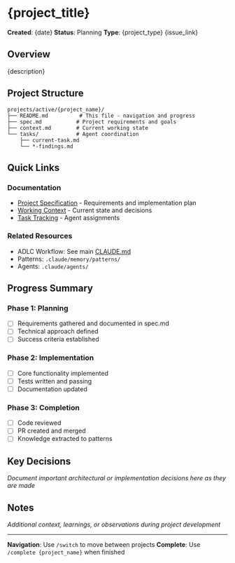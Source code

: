# {project_title}

**Created**: {date}
**Status**: Planning
**Type**: {project_type}
{issue_link}

## Overview

{description}

## Project Structure

```
projects/active/{project_name}/
├── README.md          # This file - navigation and progress
├── spec.md           # Project requirements and goals
├── context.md        # Current working state
└── tasks/            # Agent coordination
    ├── current-task.md
    └── *-findings.md
```

## Quick Links

### Documentation
- [Project Specification](./spec.md) - Requirements and implementation plan
- [Working Context](./context.md) - Current state and decisions
- [Task Tracking](./tasks/current-task.md) - Agent assignments

### Related Resources
- ADLC Workflow: See main [CLAUDE.md](../../../CLAUDE.md)
- Patterns: `.claude/memory/patterns/`
- Agents: `.claude/agents/`

## Progress Summary

### Phase 1: Planning
- [ ] Requirements gathered and documented in spec.md
- [ ] Technical approach defined
- [ ] Success criteria established

### Phase 2: Implementation
- [ ] Core functionality implemented
- [ ] Tests written and passing
- [ ] Documentation updated

### Phase 3: Completion
- [ ] Code reviewed
- [ ] PR created and merged
- [ ] Knowledge extracted to patterns

## Key Decisions

_Document important architectural or implementation decisions here as they are made_

## Notes

_Additional context, learnings, or observations during project development_

---

**Navigation**: Use `/switch` to move between projects
**Complete**: Use `/complete {project_name}` when finished
